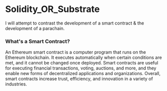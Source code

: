 # Solidity_OR_Substrate
I will attempt to contrast the development of a smart contract &amp; the development of a parachain.

### What's a Smart Contract?

An Ethereum smart contract is a computer program that runs on the Ethereum blockchain. It executes automatically when certain conditions are met, and it cannot be changed once deployed. Smart contracts are useful for executing financial transactions, voting, auctions, and more, and they enable new forms of decentralized applications and organizations. Overall, smart contracts increase trust, efficiency, and innovation in a variety of industries.
